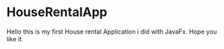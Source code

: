 # HouseRentalApp

Hello this is my first House rental Application i did with JavaFx.
Hope you like it
